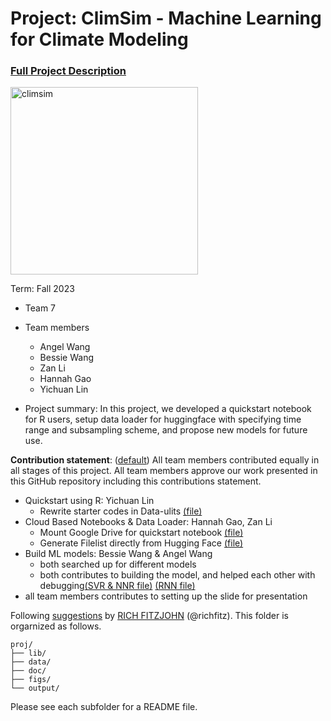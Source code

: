 # Project: ClimSim - Machine Learning for Climate Modeling


### [Full Project Description](doc/project3_desc.md)

<img src="https://leap-stc.github.io/ClimSim/_images/fig_1.png" alt="climsim" width="300"/>

Term: Fall 2023

+ Team 7
+ Team members
	+ Angel Wang
	+ Bessie Wang
	+ Zan Li
	+ Hannah Gao
	+ Yichuan Lin

+ Project summary: In this project, we developed a quickstart notebook for R users, setup data loader for  huggingface with specifying time range and subsampling scheme, and propose new models for future use.

**Contribution statement**: ([default](doc/a_note_on_contributions.md)) All team members contributed equally in all stages of this project. All team members approve our work presented in this GitHub repository including this contributions statement. 

- Quickstart using R: Yichuan Lin
	- Rewrite starter codes in Data-ulits  [(file)](doc/soucer.R)
- Cloud Based Notebooks & Data Loader: Hannah Gao, Zan Li
	- Mount Google Drive for quickstart notebook  [(file)](doc/quickstart_example_CloudNotebook.ipynb)
 	- Generate Filelist directly from Hugging Face  [(file)](doc/Huggingface_create_npy_data_splits.ipynb)
- Build ML models: Bessie Wang & Angel Wang
	- both searched up for different models
	- both contributes to building the model, and helped each other with debugging[(SVR & NNR file)](doc/quickstart_ssr&rrn.ipynb)  [(RNN file)](doc/quickstart_RNN.ipynb)
- all team members contributes to setting up the slide for presentation



Following [suggestions](http://nicercode.github.io/blog/2013-04-05-projects/) by [RICH FITZJOHN](http://nicercode.github.io/about/#Team) (@richfitz). This folder is orgarnized as follows.

```
proj/
├── lib/
├── data/
├── doc/
├── figs/
└── output/
```

Please see each subfolder for a README file.
